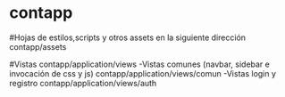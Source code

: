 # contapp
#Hojas de estilos,scripts y otros assets en la siguiente dirección
contapp/assets

#Vistas
contapp/application/views
-Vistas comunes (navbar, sidebar e invocación de css y js)
contapp/application/views/comun
-Vistas login y registro
contapp/application/views/auth
